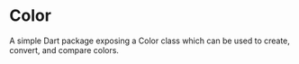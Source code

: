 Color
=====
A simple Dart package exposing a Color class which can be used to create, convert, and compare colors.
